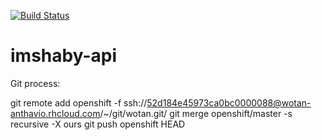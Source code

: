 
[![Build Status](https://travis-ci.org/childRon/imshaby-api.svg?branch=master)](https://travis-ci.org/childRon/imshaby-api)

# imshaby-api


Git process:

git remote add openshift -f ssh://52d184e45973ca0bc0000088@wotan-anthavio.rhcloud.com/~/git/wotan.git/
git merge openshift/master -s recursive -X ours
git push openshift HEAD
